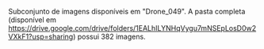 Subconjunto de imagens disponíveis em "Drone_049".
A pasta completa (disponível em <https://drive.google.com/drive/folders/1EALhILYNHqVygu7mNSEpLosD0w2VXkF1?usp=sharing>) possui 382 imagens.
